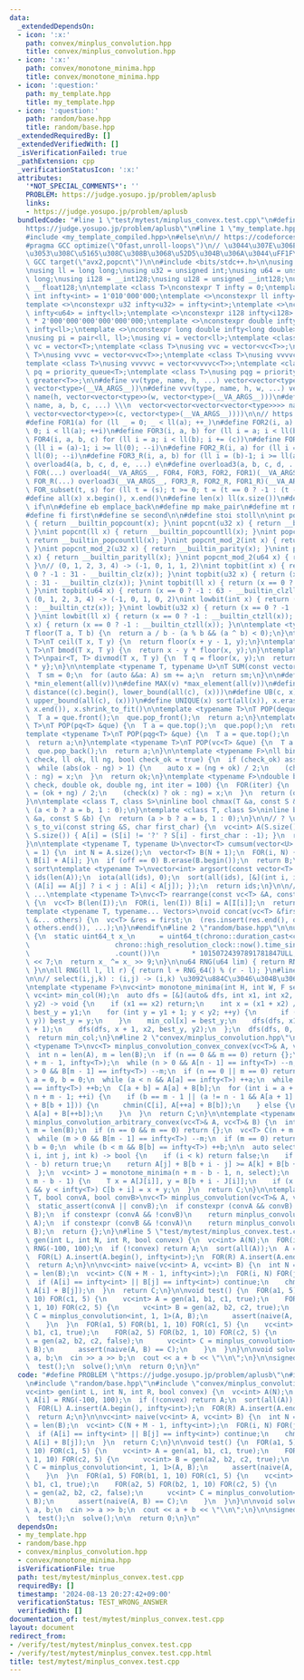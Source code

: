 ```yaml
---
data:
  _extendedDependsOn:
  - icon: ':x:'
    path: convex/minplus_convolution.hpp
    title: convex/minplus_convolution.hpp
  - icon: ':x:'
    path: convex/monotone_minima.hpp
    title: convex/monotone_minima.hpp
  - icon: ':question:'
    path: my_template.hpp
    title: my_template.hpp
  - icon: ':question:'
    path: random/base.hpp
    title: random/base.hpp
  _extendedRequiredBy: []
  _extendedVerifiedWith: []
  _isVerificationFailed: true
  _pathExtension: cpp
  _verificationStatusIcon: ':x:'
  attributes:
    '*NOT_SPECIAL_COMMENTS*': ''
    PROBLEM: https://judge.yosupo.jp/problem/aplusb
    links:
    - https://judge.yosupo.jp/problem/aplusb
  bundledCode: "#line 1 \"test/mytest/minplus_convex.test.cpp\"\n#define PROBLEM \"\
    https://judge.yosupo.jp/problem/aplusb\"\n#line 1 \"my_template.hpp\"\n#if defined(LOCAL)\n\
    #include <my_template_compiled.hpp>\n#else\n\n// https://codeforces.com/blog/entry/96344\n\
    #pragma GCC optimize(\"Ofast,unroll-loops\")\n// \u3044\u307E\u306E CF \u3060\u3068\
    \u3053\u308C\u5165\u308C\u308B\u3068\u52D5\u304B\u306A\u3044\uFF1F\n// #pragma\
    \ GCC target(\"avx2,popcnt\")\n\n#include <bits/stdc++.h>\n\nusing namespace std;\n\
    \nusing ll = long long;\nusing u32 = unsigned int;\nusing u64 = unsigned long\
    \ long;\nusing i128 = __int128;\nusing u128 = unsigned __int128;\nusing f128 =\
    \ __float128;\n\ntemplate <class T>\nconstexpr T infty = 0;\ntemplate <>\nconstexpr\
    \ int infty<int> = 1'010'000'000;\ntemplate <>\nconstexpr ll infty<ll> = 2'020'000'000'000'000'000;\n\
    template <>\nconstexpr u32 infty<u32> = infty<int>;\ntemplate <>\nconstexpr u64\
    \ infty<u64> = infty<ll>;\ntemplate <>\nconstexpr i128 infty<i128> = i128(infty<ll>)\
    \ * 2'000'000'000'000'000'000;\ntemplate <>\nconstexpr double infty<double> =\
    \ infty<ll>;\ntemplate <>\nconstexpr long double infty<long double> = infty<ll>;\n\
    \nusing pi = pair<ll, ll>;\nusing vi = vector<ll>;\ntemplate <class T>\nusing\
    \ vc = vector<T>;\ntemplate <class T>\nusing vvc = vector<vc<T>>;\ntemplate <class\
    \ T>\nusing vvvc = vector<vvc<T>>;\ntemplate <class T>\nusing vvvvc = vector<vvvc<T>>;\n\
    template <class T>\nusing vvvvvc = vector<vvvvc<T>>;\ntemplate <class T>\nusing\
    \ pq = priority_queue<T>;\ntemplate <class T>\nusing pqg = priority_queue<T, vector<T>,\
    \ greater<T>>;\n\n#define vv(type, name, h, ...) vector<vector<type>> name(h,\
    \ vector<type>(__VA_ARGS__))\n#define vvv(type, name, h, w, ...) vector<vector<vector<type>>>\
    \ name(h, vector<vector<type>>(w, vector<type>(__VA_ARGS__)))\n#define vvvv(type,\
    \ name, a, b, c, ...) \\\n  vector<vector<vector<vector<type>>>> name(a, vector<vector<vector<type>>>(b,\
    \ vector<vector<type>>(c, vector<type>(__VA_ARGS__))))\n\n// https://trap.jp/post/1224/\n\
    #define FOR1(a) for (ll _ = 0; _ < ll(a); ++_)\n#define FOR2(i, a) for (ll i =\
    \ 0; i < ll(a); ++i)\n#define FOR3(i, a, b) for (ll i = a; i < ll(b); ++i)\n#define\
    \ FOR4(i, a, b, c) for (ll i = a; i < ll(b); i += (c))\n#define FOR1_R(a) for\
    \ (ll i = (a)-1; i >= ll(0); --i)\n#define FOR2_R(i, a) for (ll i = (a)-1; i >=\
    \ ll(0); --i)\n#define FOR3_R(i, a, b) for (ll i = (b)-1; i >= ll(a); --i)\n#define\
    \ overload4(a, b, c, d, e, ...) e\n#define overload3(a, b, c, d, ...) d\n#define\
    \ FOR(...) overload4(__VA_ARGS__, FOR4, FOR3, FOR2, FOR1)(__VA_ARGS__)\n#define\
    \ FOR_R(...) overload3(__VA_ARGS__, FOR3_R, FOR2_R, FOR1_R)(__VA_ARGS__)\n\n#define\
    \ FOR_subset(t, s) for (ll t = (s); t >= 0; t = (t == 0 ? -1 : (t - 1) & (s)))\n\
    #define all(x) x.begin(), x.end()\n#define len(x) ll(x.size())\n#define elif else\
    \ if\n\n#define eb emplace_back\n#define mp make_pair\n#define mt make_tuple\n\
    #define fi first\n#define se second\n\n#define stoi stoll\n\nint popcnt(int x)\
    \ { return __builtin_popcount(x); }\nint popcnt(u32 x) { return __builtin_popcount(x);\
    \ }\nint popcnt(ll x) { return __builtin_popcountll(x); }\nint popcnt(u64 x) {\
    \ return __builtin_popcountll(x); }\nint popcnt_mod_2(int x) { return __builtin_parity(x);\
    \ }\nint popcnt_mod_2(u32 x) { return __builtin_parity(x); }\nint popcnt_mod_2(ll\
    \ x) { return __builtin_parityll(x); }\nint popcnt_mod_2(u64 x) { return __builtin_parityll(x);\
    \ }\n// (0, 1, 2, 3, 4) -> (-1, 0, 1, 1, 2)\nint topbit(int x) { return (x ==\
    \ 0 ? -1 : 31 - __builtin_clz(x)); }\nint topbit(u32 x) { return (x == 0 ? -1\
    \ : 31 - __builtin_clz(x)); }\nint topbit(ll x) { return (x == 0 ? -1 : 63 - __builtin_clzll(x));\
    \ }\nint topbit(u64 x) { return (x == 0 ? -1 : 63 - __builtin_clzll(x)); }\n//\
    \ (0, 1, 2, 3, 4) -> (-1, 0, 1, 0, 2)\nint lowbit(int x) { return (x == 0 ? -1\
    \ : __builtin_ctz(x)); }\nint lowbit(u32 x) { return (x == 0 ? -1 : __builtin_ctz(x));\
    \ }\nint lowbit(ll x) { return (x == 0 ? -1 : __builtin_ctzll(x)); }\nint lowbit(u64\
    \ x) { return (x == 0 ? -1 : __builtin_ctzll(x)); }\n\ntemplate <typename T>\n\
    T floor(T a, T b) {\n  return a / b - (a % b && (a ^ b) < 0);\n}\ntemplate <typename\
    \ T>\nT ceil(T x, T y) {\n  return floor(x + y - 1, y);\n}\ntemplate <typename\
    \ T>\nT bmod(T x, T y) {\n  return x - y * floor(x, y);\n}\ntemplate <typename\
    \ T>\npair<T, T> divmod(T x, T y) {\n  T q = floor(x, y);\n  return {q, x - q\
    \ * y};\n}\n\ntemplate <typename T, typename U>\nT SUM(const vector<U> &A) {\n\
    \  T sm = 0;\n  for (auto &&a: A) sm += a;\n  return sm;\n}\n\n#define MIN(v)\
    \ *min_element(all(v))\n#define MAX(v) *max_element(all(v))\n#define LB(c, x)\
    \ distance((c).begin(), lower_bound(all(c), (x)))\n#define UB(c, x) distance((c).begin(),\
    \ upper_bound(all(c), (x)))\n#define UNIQUE(x) sort(all(x)), x.erase(unique(all(x)),\
    \ x.end()), x.shrink_to_fit()\n\ntemplate <typename T>\nT POP(deque<T> &que) {\n\
    \  T a = que.front();\n  que.pop_front();\n  return a;\n}\ntemplate <typename\
    \ T>\nT POP(pq<T> &que) {\n  T a = que.top();\n  que.pop();\n  return a;\n}\n\
    template <typename T>\nT POP(pqg<T> &que) {\n  T a = que.top();\n  que.pop();\n\
    \  return a;\n}\ntemplate <typename T>\nT POP(vc<T> &que) {\n  T a = que.back();\n\
    \  que.pop_back();\n  return a;\n}\n\ntemplate <typename F>\nll binary_search(F\
    \ check, ll ok, ll ng, bool check_ok = true) {\n  if (check_ok) assert(check(ok));\n\
    \  while (abs(ok - ng) > 1) {\n    auto x = (ng + ok) / 2;\n    (check(x) ? ok\
    \ : ng) = x;\n  }\n  return ok;\n}\ntemplate <typename F>\ndouble binary_search_real(F\
    \ check, double ok, double ng, int iter = 100) {\n  FOR(iter) {\n    double x\
    \ = (ok + ng) / 2;\n    (check(x) ? ok : ng) = x;\n  }\n  return (ok + ng) / 2;\n\
    }\n\ntemplate <class T, class S>\ninline bool chmax(T &a, const S &b) {\n  return\
    \ (a < b ? a = b, 1 : 0);\n}\ntemplate <class T, class S>\ninline bool chmin(T\
    \ &a, const S &b) {\n  return (a > b ? a = b, 1 : 0);\n}\n\n// ? \u306F -1\nvc<int>\
    \ s_to_vi(const string &S, char first_char) {\n  vc<int> A(S.size());\n  FOR(i,\
    \ S.size()) { A[i] = (S[i] != '?' ? S[i] - first_char : -1); }\n  return A;\n\
    }\n\ntemplate <typename T, typename U>\nvector<T> cumsum(vector<U> &A, int off\
    \ = 1) {\n  int N = A.size();\n  vector<T> B(N + 1);\n  FOR(i, N) { B[i + 1] =\
    \ B[i] + A[i]; }\n  if (off == 0) B.erase(B.begin());\n  return B;\n}\n\n// stable\
    \ sort\ntemplate <typename T>\nvector<int> argsort(const vector<T> &A) {\n  vector<int>\
    \ ids(len(A));\n  iota(all(ids), 0);\n  sort(all(ids), [&](int i, int j) { return\
    \ (A[i] == A[j] ? i < j : A[i] < A[j]); });\n  return ids;\n}\n\n// A[I[0]], A[I[1]],\
    \ ...\ntemplate <typename T>\nvc<T> rearrange(const vc<T> &A, const vc<int> &I)\
    \ {\n  vc<T> B(len(I));\n  FOR(i, len(I)) B[i] = A[I[i]];\n  return B;\n}\n\n\
    template <typename T, typename... Vectors>\nvoid concat(vc<T> &first, const Vectors\
    \ &... others) {\n  vc<T> &res = first;\n  (res.insert(res.end(), others.begin(),\
    \ others.end()), ...);\n}\n#endif\n#line 2 \"random/base.hpp\"\n\nu64 RNG_64()\
    \ {\n  static uint64_t x_\n      = uint64_t(chrono::duration_cast<chrono::nanoseconds>(\n\
    \                     chrono::high_resolution_clock::now().time_since_epoch())\n\
    \                     .count())\n        * 10150724397891781847ULL;\n  x_ ^= x_\
    \ << 7;\n  return x_ ^= x_ >> 9;\n}\n\nu64 RNG(u64 lim) { return RNG_64() % lim;\
    \ }\n\nll RNG(ll l, ll r) { return l + RNG_64() % (r - l); }\n#line 1 \"convex/monotone_minima.hpp\"\
    \n\n// select(i,j,k) : (i,j) -> (i,k) \u3092\u884C\u3046\u304B\u3069\u3046\u304B\
    \ntemplate <typename F>\nvc<int> monotone_minima(int H, int W, F select) {\n \
    \ vc<int> min_col(H);\n  auto dfs = [&](auto& dfs, int x1, int x2, int y1, int\
    \ y2) -> void {\n    if (x1 == x2) return;\n    int x = (x1 + x2) / 2;\n    int\
    \ best_y = y1;\n    for (int y = y1 + 1; y < y2; ++y) {\n      if (select(x, best_y,\
    \ y)) best_y = y;\n    }\n    min_col[x] = best_y;\n    dfs(dfs, x1, x, y1, best_y\
    \ + 1);\n    dfs(dfs, x + 1, x2, best_y, y2);\n  };\n  dfs(dfs, 0, H, 0, W);\n\
    \  return min_col;\n}\n#line 2 \"convex/minplus_convolution.hpp\"\n\ntemplate\
    \ <typename T>\nvc<T> minplus_convolution_convex_convex(vc<T>& A, vc<T>& B) {\n\
    \  int n = len(A), m = len(B);\n  if (n == 0 && m == 0) return {};\n  vc<T> C(n\
    \ + m - 1, infty<T>);\n  while (n > 0 && A[n - 1] == infty<T>) --n;\n  while (m\
    \ > 0 && B[m - 1] == infty<T>) --m;\n  if (n == 0 || m == 0) return C;\n  int\
    \ a = 0, b = 0;\n  while (a < n && A[a] == infty<T>) ++a;\n  while (b < m && B[b]\
    \ == infty<T>) ++b;\n  C[a + b] = A[a] + B[b];\n  for (int i = a + b + 1; i <\
    \ n + m - 1; ++i) {\n    if (b == m - 1 || (a != n - 1 && A[a + 1] + B[b] < A[a]\
    \ + B[b + 1])) {\n      chmin(C[i], A[++a] + B[b]);\n    } else {\n      chmin(C[i],\
    \ A[a] + B[++b]);\n    }\n  }\n  return C;\n}\n\ntemplate <typename T>\nvc<T>\
    \ minplus_convolution_arbitrary_convex(vc<T>& A, vc<T>& B) {\n  int n = len(A),\
    \ m = len(B);\n  if (n == 0 && m == 0) return {};\n  vc<T> C(n + m - 1, infty<T>);\n\
    \  while (m > 0 && B[m - 1] == infty<T>) --m;\n  if (m == 0) return C;\n  int\
    \ b = 0;\n  while (b < m && B[b] == infty<T>) ++b;\n\n  auto select = [&](int\
    \ i, int j, int k) -> bool {\n    if (i < k) return false;\n    if (i - j >= m\
    \ - b) return true;\n    return A[j] + B[b + i - j] >= A[k] + B[b + i - k];\n\
    \  };\n  vc<int> J = monotone_minima(n + m - b - 1, n, select);\n  FOR(i, n +\
    \ m - b - 1) {\n    T x = A[J[i]], y = B[b + i - J[i]];\n    if (x < infty<T>\
    \ && y < infty<T>) C[b + i] = x + y;\n  }\n  return C;\n}\n\ntemplate <typename\
    \ T, bool convA, bool convB>\nvc<T> minplus_convolution(vc<T>& A, vc<T>& B) {\n\
    \  static_assert(convA || convB);\n  if constexpr (convA && convB) return minplus_convolution_convex_convex(A,\
    \ B);\n  if constexpr (convA && !convB)\n    return minplus_convolution_arbitrary_convex(B,\
    \ A);\n  if constexpr (convB && !convA)\n    return minplus_convolution_arbitrary_convex(A,\
    \ B);\n  return {};\n}\n#line 5 \"test/mytest/minplus_convex.test.cpp\"\n\nvc<int>\
    \ gen(int L, int N, int R, bool convex) {\n  vc<int> A(N);\n  FOR(i, N) A[i] =\
    \ RNG(-100, 100);\n  if (!convex) return A;\n  sort(all(A));\n  A = cumsum<int>(A);\n\
    \  FOR(L) A.insert(A.begin(), infty<int>);\n  FOR(R) A.insert(A.end(), infty<int>);\n\
    \  return A;\n}\n\nvc<int> naive(vc<int> A, vc<int> B) {\n  int N = len(A), M\
    \ = len(B);\n  vc<int> C(N + M - 1, infty<int>);\n  FOR(i, N) FOR(j, M) {\n  \
    \  if (A[i] == infty<int> || B[j] == infty<int>) continue;\n    chmin(C[i + j],\
    \ A[i] + B[j]);\n  }\n  return C;\n}\n\nvoid test() {\n  FOR(a1, 5) FOR(b1, 1,\
    \ 10) FOR(c1, 5) {\n    vc<int> A = gen(a1, b1, c1, true);\n    FOR(a2, 5) FOR(b2,\
    \ 1, 10) FOR(c2, 5) {\n      vc<int> B = gen(a2, b2, c2, true);\n      vc<int>\
    \ C = minplus_convolution<int, 1, 1>(A, B);\n      assert(naive(A, B) == C);\n\
    \    }\n  }\n  FOR(a1, 5) FOR(b1, 1, 10) FOR(c1, 5) {\n    vc<int> A = gen(a1,\
    \ b1, c1, true);\n    FOR(a2, 5) FOR(b2, 1, 10) FOR(c2, 5) {\n      vc<int> B\
    \ = gen(a2, b2, c2, false);\n      vc<int> C = minplus_convolution<int, 1, false>(A,\
    \ B);\n      assert(naive(A, B) == C);\n    }\n  }\n}\n\nvoid solve() {\n  int\
    \ a, b;\n  cin >> a >> b;\n  cout << a + b << \"\\n\";\n}\n\nsigned main() {\n\
    \  test();\n  solve();\n\n  return 0;\n}\n"
  code: "#define PROBLEM \"https://judge.yosupo.jp/problem/aplusb\"\n#include \"my_template.hpp\"\
    \n#include \"random/base.hpp\"\n#include \"convex/minplus_convolution.hpp\"\n\n\
    vc<int> gen(int L, int N, int R, bool convex) {\n  vc<int> A(N);\n  FOR(i, N)\
    \ A[i] = RNG(-100, 100);\n  if (!convex) return A;\n  sort(all(A));\n  A = cumsum<int>(A);\n\
    \  FOR(L) A.insert(A.begin(), infty<int>);\n  FOR(R) A.insert(A.end(), infty<int>);\n\
    \  return A;\n}\n\nvc<int> naive(vc<int> A, vc<int> B) {\n  int N = len(A), M\
    \ = len(B);\n  vc<int> C(N + M - 1, infty<int>);\n  FOR(i, N) FOR(j, M) {\n  \
    \  if (A[i] == infty<int> || B[j] == infty<int>) continue;\n    chmin(C[i + j],\
    \ A[i] + B[j]);\n  }\n  return C;\n}\n\nvoid test() {\n  FOR(a1, 5) FOR(b1, 1,\
    \ 10) FOR(c1, 5) {\n    vc<int> A = gen(a1, b1, c1, true);\n    FOR(a2, 5) FOR(b2,\
    \ 1, 10) FOR(c2, 5) {\n      vc<int> B = gen(a2, b2, c2, true);\n      vc<int>\
    \ C = minplus_convolution<int, 1, 1>(A, B);\n      assert(naive(A, B) == C);\n\
    \    }\n  }\n  FOR(a1, 5) FOR(b1, 1, 10) FOR(c1, 5) {\n    vc<int> A = gen(a1,\
    \ b1, c1, true);\n    FOR(a2, 5) FOR(b2, 1, 10) FOR(c2, 5) {\n      vc<int> B\
    \ = gen(a2, b2, c2, false);\n      vc<int> C = minplus_convolution<int, 1, false>(A,\
    \ B);\n      assert(naive(A, B) == C);\n    }\n  }\n}\n\nvoid solve() {\n  int\
    \ a, b;\n  cin >> a >> b;\n  cout << a + b << \"\\n\";\n}\n\nsigned main() {\n\
    \  test();\n  solve();\n\n  return 0;\n}\n"
  dependsOn:
  - my_template.hpp
  - random/base.hpp
  - convex/minplus_convolution.hpp
  - convex/monotone_minima.hpp
  isVerificationFile: true
  path: test/mytest/minplus_convex.test.cpp
  requiredBy: []
  timestamp: '2024-08-13 20:27:42+09:00'
  verificationStatus: TEST_WRONG_ANSWER
  verifiedWith: []
documentation_of: test/mytest/minplus_convex.test.cpp
layout: document
redirect_from:
- /verify/test/mytest/minplus_convex.test.cpp
- /verify/test/mytest/minplus_convex.test.cpp.html
title: test/mytest/minplus_convex.test.cpp
---
```


